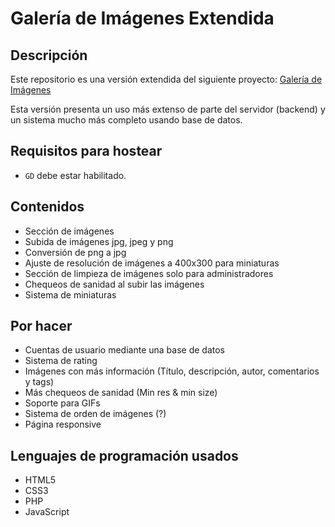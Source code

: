 # Galería de Imágenes Extendida

## Descripción
Este repositorio es una versión extendida del siguiente proyecto: [Galería de Imágenes](https://github.com/hddtomas/galeria-img)

Esta versión presenta un uso más extenso de parte del servidor (backend) y un sistema mucho más completo usando base de datos.

## Requisitos para hostear
- ```GD``` debe estar habilitado.

## Contenidos
- Sección de imágenes
- Subida de imágenes jpg, jpeg y png
- Conversión de png a jpg
- Ajuste de resolución de imágenes a 400x300 para miniaturas
- Sección de limpieza de imágenes solo para administradores
- Chequeos de sanidad al subir las imágenes
- Sistema de miniaturas

## Por hacer
- Cuentas de usuario mediante una base de datos
- Sistema de rating
- Imágenes con más información (Título, descripción, autor, comentarios y tags)
- Más chequeos de sanidad (Min res & min size)
- Soporte para GIFs
- Sistema de orden de imágenes (?)
- Página responsive

## Lenguajes de programación usados
- HTML5
- CSS3
- PHP
- JavaScript

